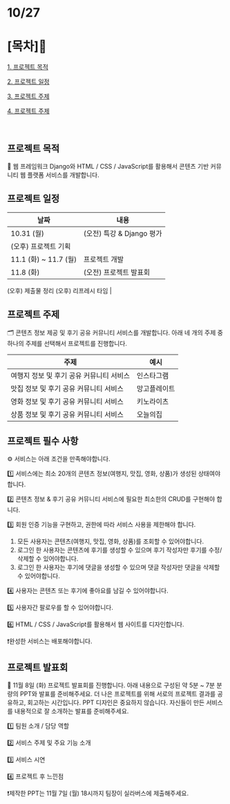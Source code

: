 # 10/27

# [목차]📝

[1. 프로젝트 목적](#프로젝트-목적)

[2. 프로젝트 일정](#프로젝트-일정)

[3. 프로젝트 주제](#프로젝트-주제)

[4. 프로젝트 주제](#프로젝트-필수-사항)

<br>

## 프로젝트 목적

<aside>
🎯 웹 프레임워크 Django와 HTML / CSS / JavaScript를 활용해서 콘텐츠 기반 커뮤니티 웹 플랫폼 서비스를 개발합니다.

</aside>

## 프로젝트 일정

| 날짜 | 내용 |
| --- | --- |
| 10.31 (월)  | (오전) 특강 & Django 평가 
(오후) 프로젝트 기획 |
| 11.1 (화) ~ 11.7 (월) | 프로젝트 개발 |
| 11.8 (화) | (오전) 프로젝트 발표회
(오후) 제출물 정리
(오후) 리프레시 타임 |

## 프로젝트 주제

<aside>
🗂️ 콘텐츠 정보 제공 및 후기 공유 커뮤니티 서비스를 개발합니다.
아래 네 개의 주제 중 하나의 주제를 선택해서 프로젝트를 진행합니다.

</aside>

| 주제 | 예시 |
| --- | --- |
| 여행지 정보 및 후기 공유 커뮤니티 서비스  | 인스타그램 |
| 맛집 정보 및 후기 공유 커뮤니티 서비스 | 망고플레이트 |
| 영화 정보 및 후기 공유 커뮤니티 서비스 | 키노라이츠 |
| 상품 정보 및 후기 공유 커뮤니티 서비스 | 오늘의집 |

## 프로젝트 필수 사항

<aside>
⚙️ 서비스는 아래 조건을 만족해야합니다.

</aside>

1️⃣ 서비스에는 최소 20개의 콘텐츠 정보(여행지, 맛집, 영화, 상품)가 생성된 상태여야 합니다.

2️⃣ 콘텐츠 정보 & 후기 공유 커뮤니티 서비스에 필요한 최소한의 CRUD를 구현해야 합니다.

3️⃣ 회원 인증 기능을 구현하고, 권한에 따라 서비스 사용을 제한해야 합니다.

1. 모든 사용자는 콘텐츠(여행지, 맛집, 영화, 상품)를 조회할 수 있어야합니다.
2. 로그인 한 사용자는 콘텐츠에 후기를 생성할 수 있으며 후기 작성자만 후기를 수정/삭제할 수 있어야합니다.
3. 로그인 한 사용자는 후기에 댓글을 생성할 수 있으며 댓글 작성자만 댓글을 삭제할 수 있어야합니다.

4️⃣ 사용자는 콘텐츠 또는 후기에 좋아요를 남길 수 있어야합니다.

5️⃣ 사용자간 팔로우를 할 수 있어야합니다.

6️⃣ HTML / CSS / JavaScript를 활용해서 웹 사이트를 디자인합니다.

❗완성한 서비스는 배포해야합니다.

## 프로젝트 발표회

<aside>
📢 11월 8일 (화) 프로젝트 발표회를 진행합니다.
아래 내용으로 구성된 약 5분 ~ 7분 분량의 PPT와 발표를 준비해주세요.
더 나은 프로젝트를 위해 서로의 프로젝트 결과를 공유하고, 회고하는 시간입니다.
PPT 디자인은 중요하지 않습니다.
자신들이 만든 서비스를 내용적으로 잘 소개하는 발표를 준비해주세요.

</aside>

1️⃣ 팀원 소개 / 담당 역할

2️⃣ 서비스 주제 및 주요 기능 소개

3️⃣ 서비스 시연

4️⃣ 프로젝트 후 느낀점

❗제작한 PPT는 11월 7일 (월) 18시까지 팀장이 실라버스에 제출해주세요.